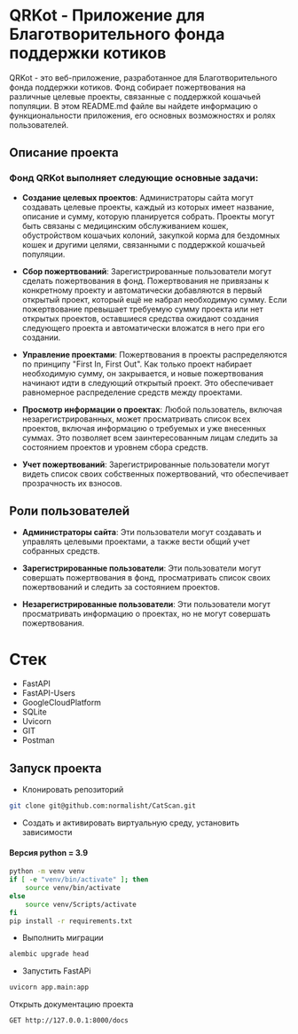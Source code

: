 # QRKot - Приложение для Благотворительного фонда поддержки котиков

QRKot - это веб-приложение, разработанное для Благотворительного фонда поддержки котиков. Фонд собирает пожертвования на различные целевые проекты, связанные с поддержкой кошачьей популяции. В этом README.md файле вы найдете информацию о функциональности приложения, его основных возможностях и ролях пользователей.

## Описание проекта

### Фонд QRKot выполняет следующие основные задачи:

* **Создание целевых проектов**: Администраторы сайта могут создавать целевые 
проекты, каждый из которых имеет название, описание и сумму, которую 
планируется собрать. Проекты могут быть связаны с медицинским 
обслуживанием кошек, обустройством кошачьих колоний, закупкой корма 
для бездомных кошек и другими целями, связанными с поддержкой кошачьей 
популяции.


* **Сбор пожертвований**: Зарегистрированные пользователи могут сделать 
пожертвования в фонд. Пожертвования не привязаны к конкретному проекту и 
автоматически добавляются в первый открытый проект, который ещё не набрал 
необходимую сумму. Если пожертвование превышает требуемую сумму проекта или 
нет открытых проектов, оставшиеся средства ожидают создания следующего проекта
и автоматически вложатся в него при его создании.


* **Управление проектами**: Пожертвования в проекты распределяются по принципу
"First In, First Out". Как только проект набирает необходимую сумму, он 
закрывается, и новые пожертвования начинают идти в следующий открытый проект.
Это обеспечивает равномерное распределение средств между проектами.


* **Просмотр информации о проектах**: Любой пользователь, включая 
незарегистрированных, может просматривать список всех проектов,
включая информацию о требуемых и уже внесенных суммах. Это позволяет всем 
заинтересованным лицам следить за состоянием проектов и уровнем сбора средств.


* **Учет пожертвований**: Зарегистрированные пользователи могут видеть список
своих собственных пожертвований, что обеспечивает прозрачность их взносов.

## Роли пользователей
* **Администраторы сайта**: Эти пользователи могут создавать и управлять 
целевыми проектами, а также вести общий учет собранных средств.


* **Зарегистрированные пользователи**: Эти пользователи могут совершать 
пожертвования в фонд, просматривать список своих пожертвований и следить за 
состоянием проектов.


* **Незарегистрированные пользователи**: Эти пользователи могут просматривать 
информацию о проектах, но не могут совершать пожертвования.


# Стек
* FastAPI
* FastAPI-Users
* GoogleCloudPlatform
* SQLite
* Uvicorn
* GIT
* Postman

## Запуск проекта

* Клонировать репозиторий
```bash
git clone git@github.com:normalisht/CatScan.git
```

* Создать и активировать виртуальную среду, установить зависимости
#### Версия python = 3.9

```bash
python -m venv venv
if [ -e "venv/bin/activate" ]; then
    source venv/bin/activate
else
    source venv/Scripts/activate
fi
pip install -r requirements.txt
```

* Выполнить миграции
```bash
alembic upgrade head
```

* Запустить FastAPi
```bash
uvicorn app.main:app
```

Открыть документацию проекта
```http request
GET http://127.0.0.1:8000/docs
```
